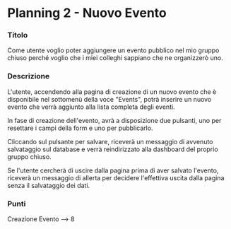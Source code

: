# Planning 2 - Nuovo Evento

### Titolo

Come utente voglio poter aggiungere un evento pubblico nel mio gruppo chiuso perché voglio che i miei colleghi sappiano che ne organizzerò uno.

### Descrizione

L'utente, accendendo alla pagina di creazione di un nuovo evento che è disponibile nel sottomenù della voce "Events", potrà inserire un nuovo evento che verrà aggiunto alla lista completa degli eventi.

In fase di creazione dell'evento, avrà a disposizione due pulsanti, uno per resettare i campi della form e uno per pubblicarlo.

Cliccando sul pulsante per salvare, riceverà un messaggio di avvenuto salvataggio sul database e verrà reindirizzato alla dashboard del proprio gruppo chiuso.

Se l'utente cercherà di uscire dalla pagina prima di aver salvato l'evento, riceverà un messaggio di allerta per decidere l'effettiva uscita dalla pagina senza il salvataggio dei dati.

### Punti

Creazione Evento --> 8

